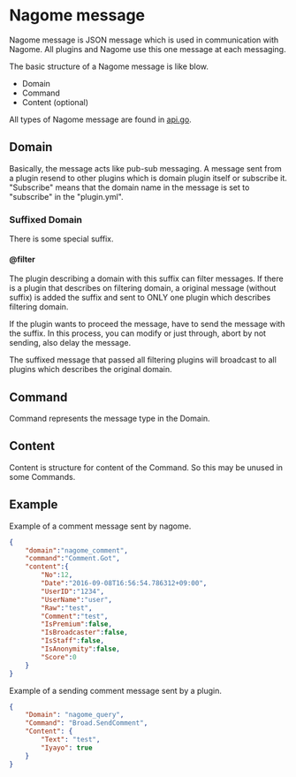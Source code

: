 Nagome message
==============

Nagome message is JSON message which is used in communication with Nagome.
All plugins and Nagome use this one message at each messaging.

The basic structure of a Nagome message is like blow.

+   Domain
+   Command
+   Content (optional)

All types of Nagome message are found in [api.go](../viewer/api.go).

Domain
------

Basically, the message acts like pub-sub messaging.
A message sent from a plugin resend to other plugins which is domain plugin itself or subscribe it.
"Subscribe" means that the domain name in the message is set to "subscribe" in the "plugin.yml".

### Suffixed Domain

There is some special suffix.

#### @filter

The plugin describing a domain with this suffix can filter messages.
If there is a plugin that describes on filtering domain, a original message (without suffix) is added the suffix and sent to ONLY one plugin which describes filtering domain.

If the plugin wants to proceed the message, have to send the message with the suffix.
In this process, you can modify or just through, abort by not sending, also delay the message.

The suffixed message that passed all filtering plugins will broadcast to all plugins which describes the original domain.


Command
-------

Command represents the message type in the Domain.

Content
-------

Content is structure for content of the Command.
So this may be unused in some Commands.

Example
-------

Example of a comment message sent by nagome.

~~~ json
{
    "domain":"nagome_comment",
    "command":"Comment.Got",
    "content":{
        "No":12,
        "Date":"2016-09-08T16:56:54.786312+09:00",
        "UserID":"1234",
        "UserName":"user",
        "Raw":"test",
        "Comment":"test",
        "IsPremium":false,
        "IsBroadcaster":false,
        "IsStaff":false,
        "IsAnonymity":false,
        "Score":0
    }
}
~~~

Example of a sending comment message sent by a plugin.

~~~ json
{
    "Domain": "nagome_query",
    "Command": "Broad.SendComment",
    "Content": {
        "Text": "test",
        "Iyayo": true
    }
}
~~~
